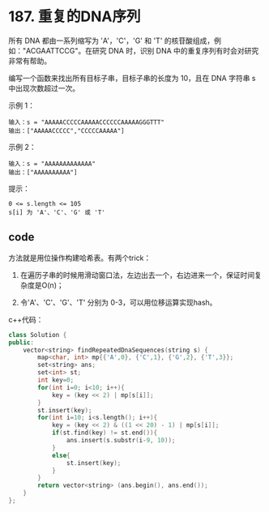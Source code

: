 <!--
 * @Author: wang shuli
 * @Date: 2021-03-18 19:05:19
 * @LastEditTime: 2021-03-18 19:12:10
 * @LastEditors: your name
 * @Description: 
-->
# 187. 重复的DNA序列

所有 DNA 都由一系列缩写为 'A'，'C'，'G' 和 'T' 的核苷酸组成，例如："ACGAATTCCG"。在研究 DNA 时，识别 DNA 中的重复序列有时会对研究非常有帮助。

编写一个函数来找出所有目标子串，目标子串的长度为 10，且在 DNA 字符串 s 中出现次数超过一次。

 

示例 1：

    输入：s = "AAAAACCCCCAAAAACCCCCCAAAAAGGGTTT"
    输出：["AAAAACCCCC","CCCCCAAAAA"]
示例 2：

    输入：s = "AAAAAAAAAAAAA"
    输出：["AAAAAAAAAA"]
 

提示：

    0 <= s.length <= 105
    s[i] 为 'A'、'C'、'G' 或 'T'

## code

方法就是用位操作构建哈希表。有两个trick：

1. 在遍历子串的时候用滑动窗口法，左边出去一个，右边进来一个，保证时间复杂度是O(n)；

2. 令'A'、'C'、'G'、'T' 分别为 0-3，可以用位移运算实现hash。

c++代码：

```c++
class Solution {
public:
    vector<string> findRepeatedDnaSequences(string s) {
        map<char, int> mp{{'A',0}, {'C',1}, {'G',2}, {'T',3}};
        set<string> ans;
        set<int> st;
        int key=0;
        for(int i=0; i<10; i++){
            key = (key << 2) | mp[s[i]];
        }
        st.insert(key);
        for(int i=10; i<s.length(); i++){
            key = (key << 2) & ((1 << 20) - 1) | mp[s[i]];
            if(st.find(key) != st.end()){
                ans.insert(s.substr(i-9, 10));
            }
            else{
                st.insert(key);
            }
        }
        return vector<string> (ans.begin(), ans.end());
    }
};
```